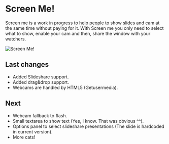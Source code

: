 Screen Me!
==========
Screen me is a work in progress to help people to show slides and cam at the same time without paying for it. With Screen me you only need to select what to show, enable your cam and then, share the window with your watchers.

![Screen Me!](http://davidmogar.com/uploads/github/screenme.png)

Last changes
------------
* Added Slideshare support.
* Added drag&drop support.
* Webcams are handled by HTML5 (Getusermedia).

Next
----
* Webcam fallback to flash.
* Small textarea to show text (Yes, I know. That was obvious ^^).
* Options panel to select slideshare presentations (The slide is hardcoded in current version).
* More cats!

